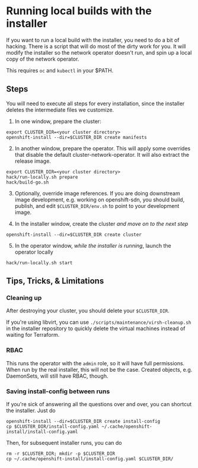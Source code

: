 # Running local builds with the installer

If you want to run a local build with the installer, you need to do a bit of hacking. There is a script that will do most of the dirty work for you. It will modify the installer so the network operator doesn't run, and spin up a local copy of the network operator.

This requires `oc` and `kubectl` in your $PATH.

## Steps

You will need to execute all steps for every installation, since the installer deletes the intermediate files we customize.

1. In one window, prepare the cluster:

```
export CLUSTER_DIR=<your cluster directory>
openshift-install --dir=$CLUSTER_DIR create manifests
```

2. In another window, prepare the operator. This will apply some overrides that disable the default cluster-network-operator. It will also extract the release image.

```
export CLUSTER_DIR=<your cluster directory>
hack/run-locally.sh prepare
hack/build-go.sh
```

3. Optionally, override image references. If you are doing downstream image development, e.g. working on openshift-sdn, you should build, publish, and edit `$CLUSTER_DIR/env.sh` to point to your development image.

4. In the installer window, create the cluster *and move on to the next step*

```
openshift-install --dir=$CLUSTER_DIR create cluster
```

5. In the operator window, *while the installer is running*, launch the operator locally
```
hack/run-locally.sh start
```


## Tips, Tricks, & Limitations

### Cleaning up
After destroying your cluster, you should delete your `$CLUSTER_DIR`.

If you're using libvirt, you can use `./scripts/maintenance/virsh-cleanup.sh` in the installer repository to quickly delete the virtual machines instead of waiting for Terraform.

### RBAC
This runs the operator with the `admin` role, so it will have full permissions. When run by the real installer, this will not be the case. Created objects, e.g. DaemonSets, will still have RBAC, though.

### Saving install-config between runs
If you're sick of answering all the questions over and over, you can shortcut the installer. Just do
```
openshift-install --dir=$CLUSTER_DIR create install-config
cp $CLUSTER_DIR/install-config.yaml ~/.cache/openshift-install/install-config.yaml
```

Then, for subsequent installer runs, you can do
```
rm -r $CLUSTER_DIR; mkdir -p $CLUSTER_DIR
cp ~/.cache/openshift-install/install-config.yaml $CLUSTER_DIR/
```
